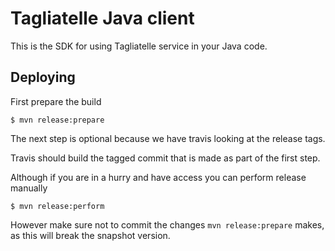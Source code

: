 # Tagliatelle Java client

This is the SDK for using Tagliatelle service in your Java code.

## Deploying


First prepare the build

    $ mvn release:prepare
    
The next step is optional because we have travis looking at the release tags. 

Travis should build the tagged commit that is made as part of the first step.

Although if you are in a hurry and have access you can perform release manually

    $ mvn release:perform

However make sure not to commit the changes `mvn release:prepare` makes, as this will break the snapshot version.    

